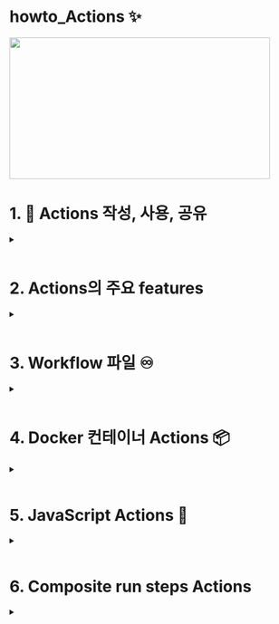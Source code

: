 # howto_Actions ✨
<img src="https://user-images.githubusercontent.com/40287191/122417056-2ec2f380-cfc4-11eb-8147-b3e869b1fb4a.png" width="460" height="250">



# 1. 🎯 Actions 작성, 사용, 공유 

<details><summary> </summary>
<p>
  
  - Actions는 전체 Workflow의 각 단계를 구성하는 단위 요소이며, 각각 지정된 동작을 수행합니다. 
  
  - 저장소와 상호작용하는 action을 생성할 수 있고, 이것을 이용해 GitHub API와 다른 third-party API와 통합하는 action도 생성할 수 있습니다. 예를 들어, npm module을 publish하는 action, 긴급한 issue가 생성되었을 때 SMS alert를 보내는 action, 또는 상용할 준비가된 코드를 deploy하는 action등을 생성할 수 있습니다. 
  
  
  - Workflow는 여러 Actions들을 포함하며, 각 Actions들을 커뮤니티에서 만들어진 것을 사용하거나, 직접 만들어서 사용할 수 있습니다.
    
     ```
     steps:
       - uses : {owner}/{repo}@{ref}
     ```

     ```
     steps
       - uses : ./path/to/dir 
     ```
  
  - [현재 저장소에서 만들어진 Actions를 사용](https://docs.github.com/en/enterprise-server@3.1/actions/learn-github-actions/finding-and-customizing-actions#referencing-an-action-in-the-same-repository-where-a-workflow-file-uses-the-action)하기 위해서는 아래 example과 같이 구성합니다. 
  
    - 디렉토리
      ```
      |-- hello-world (repository)
      |   |__ .github
      |       └── workflows
      |           └── my-first-workflow.yml
      |       └── actions
      |           |__ hello-world-action
      |               └── action.yml
      ```
    - Workflow 파일
      ```
      jobs:
      build:
        runs-on: ubuntu-latest
        steps:
          # This step checks out a copy of your repository.
          - uses: actions/checkout@v2
          # This step references the directory that contains the action.
          - uses: ./.github/actions/hello-world-action
      ```
  
  - 만약 [Docker Hub에 컨테이너 이미지로 된 Actions를 사용](https://docs.github.com/en/enterprise-server@3.1/actions/learn-github-actions/finding-and-customizing-actions#referencing-a-container-on-docker-hub)한다면 아래와 같이 지정합니다. 
  
  ```
  jobs:
   my_first_job:
    steps:
      - name: My first step
        uses: docker://alpine:3.8
  ```
  
  
  
  - 함께 사용할 Actions를 작성한다면, [별도의 저장소에 Actions를 만들고 공유하는 것이 좋습니다](https://docs.github.com/en/enterprise-server@3.1/actions/creating-actions/about-actions#choosing-a-location-for-your-action). (Application등의 코드와 섞이지 않게)
  
  - 함께 사용할 Actions는 [release management를 하여 version tag을 통해](https://docs.github.com/en/enterprise-server@3.1/actions/creating-actions/about-actions#good-practices-for-release-management) 사용하도록 하는 것이 좋습니다. 
  
    - Tag 
    
     ```
     steps:
       - uses: actions/javascript-action@v1
     ```
  
    - Tag
     ```
     steps:
       - uses: actions/javascript-action@v1.0.1
     ```
  
    - branch
     ```
     steps:
       - uses: actions/javascript-action@v1-beta
     ```
  
    - SHA
     ```
     steps:
       - uses: actions/javascript-action@172239021f7ba04fe7327647b213799853a9eb89
     ```
 
 - [Actions의 종류](https://docs.github.com/en/enterprise-server@3.1/actions/creating-actions/about-actions#types-of-actions)
   
    - Actions는 Docker container와 JavaScript, 그리고 여러 명령어를 묶어 하나의 action으로 실행하는 세 가지  있습니다. 
    - Actions는 메타데이터 파일을 이용해 input, output 그리고 main entrypoint를 지정할 수 있습니다. 메타데이터 파일의 이름은 `action.yml` 또는 `action.yaml` 이어야 합니다. 
    
       Type |	Operating system
       --|--
       Docker container	| Linux
       JavaScript	| Linux, macOS, Windows
       Composite run steps	| Linux, macOS, Windows
    
    - ℹ️ 메타데이터 파일(`action.yml`, `action.yaml` ) [syntax 참조](https://docs.github.com/en/enterprise-server@3.1/actions/creating-actions/metadata-syntax-for-github-actions)
       - [Syntax 설명](actions_metadata.md)
  
  
  
 </p>
 </details>

<br/>

# 2. Actions의 주요 features

<details><summary> </summary>
<p>
  
  1. [Workflow내 Variable 사용](https://docs.github.com/en/enterprise-server@3.1/actions/learn-github-actions/essential-features-of-github-actions#using-variables-in-your-workflows)
    
     - GitHub Actions는 [기본 환경 변수](https://docs.github.com/en/enterprise-server@3.1/actions/reference/environment-variables#default-environment-variables)들을 가지고 있습니다.
     - 또, 필요시 Workflow 파일내에 필요한 환경 변수들을 생성하고 사용할 수 있습니다. 
     - 아래 예시는, `POSTGRES_HOST` 와 `POSTGRES_PORT`를 생성하고 `node client.js`에서 사용하는 예제 입니다. 
  
       ```
        jobs:
        example-job:
            steps:
              - name: Connect to PostgreSQL
                run: node client.js
                env:
                  POSTGRES_HOST: postgres
                  POSTGRES_PORT: 5432
       ```
  
     - [Environment variables](https://docs.github.com/en/enterprise-server@3.1/actions/reference/environment-variables) 참조
  
  <br/>
  
  2. [Workflow에 스크립트 추가](https://docs.github.com/en/enterprise-server@3.1/actions/learn-github-actions/essential-features-of-github-actions#adding-scripts-to-your-workflow)
   
     - `run` 키워드를 사용해 스크립트나 쉘 명령어를 수행하는 Actions를 구성할 수 있습니다. 
  
       ```
       jobs:
         example-job:
          steps:
            - run: npm install -g bats
       ```

       ```
       jobs:
          example-job:
            steps:
              - name: Run build script
                run: ./.github/scripts/build.sh
                shell: bash
       ```
  
  <br/>
  
  3. [Job간의 데이터 공유](https://docs.github.com/en/enterprise-server@3.1/actions/learn-github-actions/essential-features-of-github-actions#sharing-data-between-jobs)
  
     - 같은 workflow내에서 어느 job이 생성한 파일을 다른 job에 공유하도록 구성할 수 있습니다. 
     - 또는, 향후의 참조를 위해 생성된 파일을 artifact로 저장할 수 있습니다. 
     - Artifact는 빌드와 테스트를 거쳐 생성된 파일들 입니다. (예: 바이너리, 패키지 파일들, 테스트 결과, 로그 파일, 화면 스크린 샷)
     - 예를 들어, 아래와 같이 파일을 생성하고 artifiact로 업로드 합니다. 

     ```
     jobs:
        example-job:
          name: Save output
          steps:
            - shell: bash
              run: |
                expr 1 + 1 > output.log
            - name: Upload output file
              uses: actions/upload-artifact@v2
              with:
                name: output-log-file
                path: output.log
     ```

     - `actions/download-artifact` Actions를 사용하여, 별도의 workflow 실행에서 위의 파일을 다운로드 할 수 있습니다. 

  
     ``` 
      jobs:
        example-job:
          steps:
            - name: Download a single artifact
              uses: actions/download-artifact@v2
              with:
                name: output-log-file
     ```
  
  <br/>
  
  4. [Secret의 저장](https://docs.github.com/en/enterprise-server@3.1/actions/learn-github-actions/managing-complex-workflows#storing-secrets)
   
     - Workflow 내에서 패스워드 또는 certificate을 사용해야 할 때, 저장소 또는 조직에 `secret`을 저장하고 환경 변수로서 사용할 수 있습니다. 
   
      ```
      jobs:
        example-job:
          runs-on: ubuntu-latest
          steps:
            - name: Retrieve secret
              env:
                super_secret: ${{ secrets.SUPERSECRET }}
              run: |
                example-command "$super_secret"
      ```
 
  <br/>
  
  5. [Dependent job 생성](https://docs.github.com/en/enterprise-server@3.1/actions/learn-github-actions/managing-complex-workflows#creating-dependent-jobs)
  
       - 기본적으로 workflow내의 모든 job들은 동시에 실행됩니다. 따라서, 어떠한 job이 반드시 다른 job이 끝난 이후에 실행되어야 한다면, `needs` 키워드를 사용하여 이러한 의존성을 설정할 수 있습니다. 

       ```
       jobs:
          setup:
            runs-on: ubuntu-latest
            steps:
              - run: ./setup_server.sh
          build:
            needs: setup
            runs-on: ubuntu-latest
            steps:
              - run: ./build_server.sh
          test:
            needs: build
            runs-on: ubuntu-latest
            steps:
              - run: ./test_server.sh
       ```
  
  <br/>
  
  6. [Build Matrix 사용](https://docs.github.com/en/enterprise-server@3.1/actions/learn-github-actions/managing-complex-workflows#using-a-build-matrix)
  
       - Build Matrix를 이용해 OS, 플랫폼, 언어등의 다양한 조합으로 동시에 워크 플로우를 실행할 수 있습니다. 
       - Build Matrix는 `strategy` 키워드로 구성합니다. 

       ```
       jobs:
          build:
            runs-on: ubuntu-latest
            strategy:
              matrix:
                node: [6, 8, 10]
            steps:
              - uses: actions/setup-node@v2
                with:
                  node-version: ${{ matrix.node }}
       ```
   
  <br/>
  
  7. [Database와 서비스 컨테이너 사용](https://docs.github.com/en/enterprise-server@3.1/actions/learn-github-actions/managing-complex-workflows#using-databases-and-service-containers)
  
       - Job이 데이터베이스 또는 Cache 서비스를 필요로 한다면, `services` 키워드를 사용하여 한시적으로 서비스를 생성할 수 있습니다. 이렇게 생성된 컨테이너는 해당 job내 모든 step들이 사용할 수 있고, job의 실행이 완료되면 삭제됩니다.
       - 아래 예는, job이 `services`를 사용해 `postgre` 컨테이너를 생성하고 `node`를 사용해 서비스에 연결하는 방법을 보여줍니다. 

      ```
      jobs:
        container-job:
          runs-on: ubuntu-latest
          container: node:10.18-jessie
          services:
            postgres:
              image: postgres
          steps:
            - name: Check out repository code
              uses: actions/checkout@v2
            - name: Install dependencies
              run: npm ci
            - name: Connect to PostgreSQL
              run: node client.js
              env:
                POSTGRES_HOST: postgres
                POSTGRES_PORT: 5432
      ```
  
  <br/>
  
  8. [Label의 사용](https://docs.github.com/en/enterprise-server@3.1/actions/learn-github-actions/managing-complex-workflows#using-labels-to-route-workflows)

       - job을 특정 self-hosted 러너에 할당하기 위해 label을 사용합니다. 특정 형태의 러너가 job을 실행하도록 하기 위해 label을 사용해 job이 실행될 러너를 지정합니다. 

       ```
       jobs:
        example-job:
          runs-on: [self-hosted, linux, x64, gpu]
       ```
 
  <br/>
  
  9. [Environment 사용](https://docs.github.com/en/enterprise-server@3.1/actions/learn-github-actions/managing-complex-workflows#using-environments)
  
       - Environment에 대한 보호 룰과 secret을 설정할 수 있습니다. 
       - 각 job은 하나의 environment를 참조할 수 있습니다. 
       - Job이 참조하는 environment가 러너로 보내지기 전에, 해당 environment에 대한 보호룰을 먼저 통과 해야만 합니다. 
       - ['Environment'](https://docs.github.com/en/enterprise-server@3.1/actions/reference/environments) 참조
  
</p>
</details>

<br/>


# 3. Workflow 파일 ♾️
 
 <details><summary> </summary>
 <p>
   
   1. ⚙️ [Workflow 파일 구조](workflow_file/workflow_file_component.md)
   
   2. [Workflow 파일 템플릿 : 조직내 워크플로우 공유](workflow_file/workflow_template.md) 📔
   
   3. [Workflow 트리거](workflow_file/workflow_trigger.md) 🔫
   
   4. [Workflow 파일 YAML 예제와 설명](workflow_file/workflow_yaml_syntax.md) 📗
   
   5. [👷 Workflow 실행 관리](workflow_file/workflow_manage.md)
   
   6. [Workflow 내에서의 인증 : `GITHUB_TOKEN` 또는 PAT ](workflow_file/workflow_authentication.md) 🔑

   7. Workflow syntax, Workflow Command, Context/Expression Syntax
     
      - ✅ [Workflow syntax](workflow_file/workflow_detail_syntax.md)
   
      - [Workflow Commands](workflow_file/workflow_commands.md)

      - [Context and expression syntax](workflow_file/context_and_expression_syntax.md)
   
 
 
   </p>
 </details>

<br/>
 
# 4. Docker 컨테이너 Actions 📦
 
 <details><summary> </summary>
 <p>
   
   - Docker 컨테이너는 GitHub Actions의 코드와 실행환경을 함께 패키징합니다. 이것은 Actions의 사용자가 tool이나 의존성등을 걱정할 필요없이 더욱 일관되고 신뢰할 수 있는 action 실행 단위를 만들어 줍니다. 
   - Docker 컨테이너를 통해 OS의 특정 버젼, 의존성, tools와 코드를 사용할 수 있습니다. 특정한 환경 구성에서 동작해야만 하는 actions들은 Docker가 가장 적합한 방법입니다. 컨테이터를 생성하고 필요한 것들을 가져오는 데 소요되는 latency로 인해 JavaScript actions에 비해 느립니다.
   - Docker 컨테이너 actions는 Linux의 러너에서만 실행됩니다. Self-hosted 러너는 OS로 Linux, 그리고 Docker가 함께 설치되어 있어야 Docker 컨테이너 action을 실행할 수 있습니다. 
   
   - [Docker 컨테이너 actions 생성 방법 예시](https://docs.github.com/en/enterprise-server@3.1/actions/creating-actions/creating-a-docker-container-action)
   
 </p>
 </details>
 
<br/>
 

# 5. JavaScript Actions 📜

 <details><summary> </summary>
 <p>
   
   - JavaScript actions는 러너 머신에서 직접적으로 실행되고, action의 코드가 코드를 실행하는데 사용되는 환경으로 부터 분리됩니다. 

   - JavaScript actions를 이용하면 Docker 컨테이너 action보다 action의 코드를 더 단순화하고, 더 빠르게 실행할 수 있습니다. 
   
   - JavaScript actions가 모든 GitHub-hosted runners (Ubuntu, Windows, macOS)와 호환될 수 있도록 하기 위해, 여러분이 작성하는 JavaScript 코드는 온전한 JavaScript여야 하고, 다른 바이너리들에 의존하면 안됩니다. JavaScript actions는 러너에서 직접적으로 실행되며, virtual environment에 이미 존재하는 바이너리들을 사용합니다.
   
   - 여러분이 Node.js 프로젝트를 개발한다면, 여러분이 사용할 수 있는 GitHub Actions Toolkit을 사용하여 더 빠르게 개발할 수 있습니다. (추가정보는 actions/toolkit repository참조)
   
   - [JavaScript actions 생성 방법 예시](https://docs.github.com/en/enterprise-server@3.1/actions/creating-actions/creating-a-javascript-action)
   
   
   
 </p>
 </details>
 
 <br/>
 

# 6. Composite run steps Actions

 <details><summary> </summary>
 <p>

   - _Composite run steps_ actions는 하나의 action에 여러개의 steps들을 묶어 실행시킬 수 있습니다.
   
   - 예를 들어, 여러개의 run 명령어를 하나의 action에 묶어서 워크플로우가 이 묶음 명령어를 하나의 step으로 처리하도록 하는 방식입니다. 
   
   - [Composite run step action 생성 방법 예시](https://docs.github.com/en/enterprise-server@3.1/actions/creating-actions/creating-a-composite-run-steps-action)
 
 </p>
 </details>

 <br/>
 



